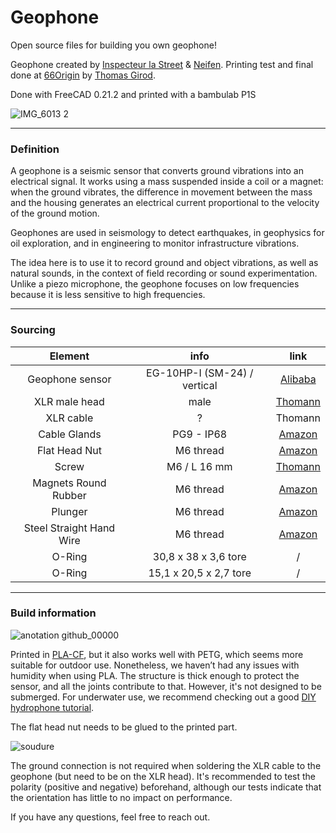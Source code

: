 # Geophone
Open source files for building you own geophone!

Geophone created by [Inspecteur la Street](https://www.instagram.com/inspecteurlastreet/) & [Neifen](https://www.instagram.com/nathan.eh/). Printing test and final done at [66Origin](https://www.instagram.com/sixtysixorigin/) by [Thomas Girod](https://www.instagram.com/speedbiscuit/).

Done with FreeCAD 0.21.2 and printed with a bambulab P1S

![IMG_6013 2](https://github.com/user-attachments/assets/b5ce6d84-a8ce-4731-8fdc-f7bce7dd2567)

***

### Definition

A geophone is a seismic sensor that converts ground vibrations into an electrical signal. It works using a mass suspended inside a coil or a magnet: when the ground vibrates, the difference in movement between the mass and the housing generates an electrical current proportional to the velocity of the ground motion.

Geophones are used in seismology to detect earthquakes, in geophysics for oil exploration, and in engineering to monitor infrastructure vibrations.

The idea here is to use it to record ground and object vibrations, as well as natural sounds, in the context of field recording or sound experimentation. Unlike a piezo microphone, the geophone focuses on low frequencies because it is less sensitive to high frequencies.

***

### Sourcing


| Element | info  | link   |
| :---:   | :---: | :---: |
| Geophone sensor | EG-10HP-I (SM-24) / vertical | [Alibaba](https://www.alibaba.com/product-detail/High-Precision-10Hz-vertical-geophone-SM_1600268273669.html?spm=a2756.trade-list-buyer.0.0.749976e99944gs) |
| XLR male head | male | [Thomann](https://www.thomann.fr/neutrik_nc_3_mxxb.htm)   |
| XLR cable | ? | Thomann |
| Cable Glands | PG9 - IP68 | [Amazon](https://www.amazon.fr/-/en/dp/B09XGNLD4B?ref=ppx_yo2ov_dt_b_fed_asin_title&th=1&language=fr_FR) |
| Flat Head Nut | M6 thread | [Amazon](https://www.amazon.fr/-/en/dp/B0B1TXMZ34?ref=ppx_yo2ov_dt_b_fed_asin_title&th=1&language=fr_FR) |
| Screw | M6 / L 16 mm | [Thomann](https://www.thomann.fr/adam_hall_5410blk_rack_screw_pack.htm) |
| Magnets Round Rubber | M6 thread | [Amazon](https://www.amazon.fr/-/en/dp/B0CLZFZX44?ref=ppx_yo2ov_dt_b_fed_asin_title&th=1&language=fr_FR) |
| Plunger | M6 thread | [Amazon](https://www.amazon.fr/-/en/627313_1_HuSjAn6Hi/dp/B0DMW68LCQ?crid=16STM5HQW72R2&dib=eyJ2IjoiMSJ9.76IrIQ2dlbbGOn-Sta9WIl1hCBua3o1R0ugKljg49xgoKEtLLKr9zVywbkU5ejqhMToZ736Rj0zklOsVaHV_OzpKwxDWOLGhpZ4XSLTcO1EErJdg22LgCyFRBwvrd2C2-34LNMQVMayOe_laKVIIJoR50yXeg1LGmC4RCwSNVRiQekUw-XL06mlQCMqGTADaebLy32JTlfvNP6BSmX8PdynlVuQBMwZI0hMR0hCYTJSkR69FWXskteOxQFP0xWSvk9hcc-4USMvHRPt98IQ9-guqbrls6Ow7D4DIG8CNOt0.cvg-YzcqHroSM7X0xNB2ShK-qSZ1eW_v0ZXxVEUKfZ8&dib_tag=se&keywords=ventouse+m6&qid=1745505189&sprefix=ventouse+m6%2Caps%2C99&sr=8-7) |
| Steel Straight Hand Wire | M6 thread | [Amazon](https://www.amazon.fr/-/en/dp/B09LCT2KBY?ref=ppx_yo2ov_dt_b_fed_asin_title) |
| O-Ring| 30,8 x 38 x 3,6 tore | / |
| O-Ring| 15,1 x 20,5 x 2,7 tore | / |

***

### Build information

![anotation github_00000](https://github.com/user-attachments/assets/dce7fe2b-9848-4121-a9c9-41acc37c643e)

Printed in [PLA-CF](https://eu.store.bambulab.com/fr-fr/collections/pla/products/pla-cf), but it also works well with PETG, which seems more suitable for outdoor use. Nonetheless, we haven’t had any issues with humidity when using PLA. The structure is thick enough to protect the sensor, and all the joints contribute to that. However, it's not designed to be submerged. For underwater use, we recommend checking out a good [DIY hydrophone tutorial](https://www.instructables.com/Lets-Build-Some-World-Class-Hydrophones/).

The flat head nut needs to be glued to the printed part.

![soudure](https://github.com/user-attachments/assets/5fb17083-150b-4e44-a2bb-51eb8b0440a6)

The ground connection is not required when soldering the XLR cable to the geophone (but need to be on the XLR head). It's recommended to test the polarity (positive and negative) beforehand, although our tests indicate that the orientation has little to no impact on performance.

If you have any questions, feel free to reach out.

